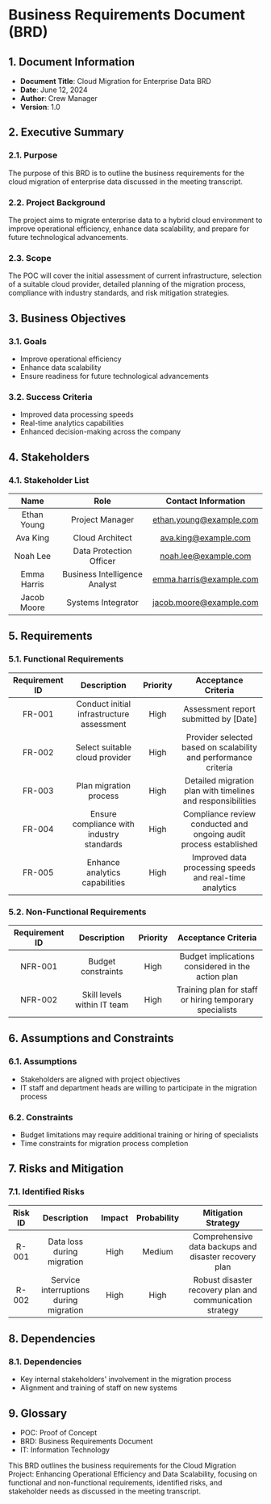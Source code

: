 # **Business Requirements Document (BRD)**
## **1. Document Information**
- **Document Title**: Cloud Migration for Enterprise Data BRD
- **Date**: June 12, 2024
- **Author**: Crew Manager
- **Version**: 1.0
## **2. Executive Summary**
### **2.1. Purpose**
The purpose of this BRD is to outline the business requirements for the cloud migration of enterprise data discussed in the meeting transcript.
### **2.2. Project Background**
The project aims to migrate enterprise data to a hybrid cloud environment to improve operational efficiency, enhance data scalability, and prepare for future technological advancements.
### **2.3. Scope**
The POC will cover the initial assessment of current infrastructure, selection of a suitable cloud provider, detailed planning of the migration process, compliance with industry standards, and risk mitigation strategies.
## **3. Business Objectives**
### **3.1. Goals**
- Improve operational efficiency
- Enhance data scalability
- Ensure readiness for future technological advancements
### **3.2. Success Criteria**
- Improved data processing speeds
- Real-time analytics capabilities
- Enhanced decision-making across the company
## **4. Stakeholders**
### **4.1. Stakeholder List**
|**Name**|**Role**|**Contact Information**|
| :-: | :-: | :-: |
|Ethan Young|Project Manager|ethan.young@example.com|
|Ava King|Cloud Architect|ava.king@example.com|
|Noah Lee|Data Protection Officer|noah.lee@example.com|
|Emma Harris|Business Intelligence Analyst|emma.harris@example.com|
|Jacob Moore|Systems Integrator|jacob.moore@example.com|
## **5. Requirements**
### **5.1. Functional Requirements**
|**Requirement ID**|**Description**|**Priority**|**Acceptance Criteria**|
| :-: | :-: | :-: | :-: |
|FR-001|Conduct initial infrastructure assessment|High|Assessment report submitted by [Date]|
|FR-002|Select suitable cloud provider|High|Provider selected based on scalability and performance criteria|
|FR-003|Plan migration process|High|Detailed migration plan with timelines and responsibilities|
|FR-004|Ensure compliance with industry standards|High|Compliance review conducted and ongoing audit process established|
|FR-005|Enhance analytics capabilities|High|Improved data processing speeds and real-time analytics|
### **5.2. Non-Functional Requirements**
|**Requirement ID**|**Description**|**Priority**|**Acceptance Criteria**|
| :-: | :-: | :-: | :-: |
|NFR-001|Budget constraints|High|Budget implications considered in the action plan|
|NFR-002|Skill levels within IT team|High|Training plan for staff or hiring temporary specialists|
## **6. Assumptions and Constraints**
### **6.1. Assumptions**
- Stakeholders are aligned with project objectives
- IT staff and department heads are willing to participate in the migration process
### **6.2. Constraints**
- Budget limitations may require additional training or hiring of specialists
- Time constraints for migration process completion
## **7. Risks and Mitigation**
### **7.1. Identified Risks**
|**Risk ID**|**Description**|**Impact**|**Probability**|**Mitigation Strategy**|
| :-: | :-: | :-: | :-: | :-: |
|R-001|Data loss during migration|High|Medium|Comprehensive data backups and disaster recovery plan|
|R-002|Service interruptions during migration|High|High|Robust disaster recovery plan and communication strategy|
## **8. Dependencies**
### **8.1. Dependencies**
- Key internal stakeholders' involvement in the migration process
- Alignment and training of staff on new systems
## **9. Glossary**
- POC: Proof of Concept
- BRD: Business Requirements Document
- IT: Information Technology

This BRD outlines the business requirements for the Cloud Migration Project: Enhancing Operational Efficiency and Data Scalability, focusing on functional and non-functional requirements, identified risks, and stakeholder needs as discussed in the meeting transcript.